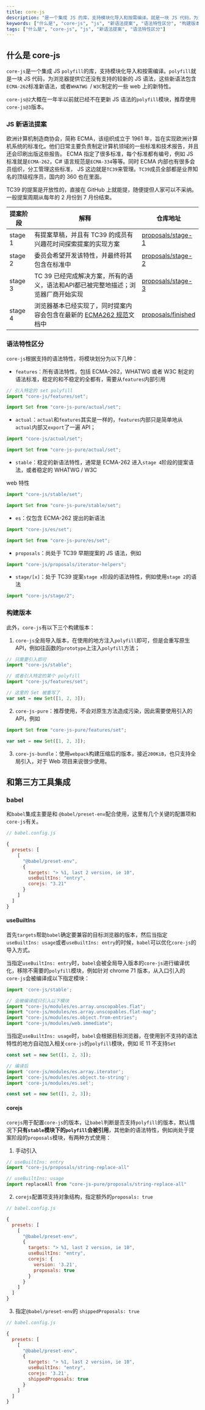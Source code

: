 ```yaml
---
title: core-js
description: "是一个集成 JS 的库，支持模块化导入和按需编译。就是一块 JS 代码，为浏览器提供它还没有支持的较新的 JS 语法，这些新语法包含标准新语法，或者/ 制定的一些 web 上的新特性。"
keywords: ["什么是", "core-js", "js", "新语法提案", "语法特性区分", "构建版本", "和第三方工具集成", "babel"]
tags: ["什么是", "core-js", "js", "新语法提案", "语法特性区分"]
---
```


## 什么是 core-js

`core-js`是一个集成 JS `polyfill`的库，支持模块化导入和按需编译。`polyfill`就是一块 JS 代码，为浏览器提供它还没有支持的较新的 JS 语法，这些新语法包含`ECMA-262`标准新语法，或者`WHATWG `/ `W3C`制定的一些 web 上的新特性。

`core-js@2`大概在一年半以前就已经不在更新 JS 语法的`polyfill`模块，推荐使用`core-js@3`版本。

### JS 新语法提案

欧洲计算机制造商协会，简称 ECMA，该组织成立于 1961 年，旨在实现欧洲计算机系统的标准化。他们日常主要负责制定计算机领域的一些标准和技术报告，并且还会印刷出版这些报告。
ECMA 指定了很多标准，每个标准都有编号，例如 JS 标准就是`ECMA-262`，C# 语言规范是`ECMA-334`等等。同时 ECMA 内部也有很多会员组织，分工管理这些标准， JS 这边就是`TC39`来管理。`TC39`成员全部都是业界知名的顶级程序员，国内的 360 也在里面。

TC39 的提案是开放性的，直接在 GitHub 上就能提，随便提但人家可以不采纳。一般提案周期从每年的 2 月份到 7 月份结束。

| 提案阶段 | 解释                                                         | 仓库地址                                                     |
| -------- | ------------------------------------------------------------ | ------------------------------------------------------------ |
| stage 1  | 有提案草稿，并且有 TC39 的成员有兴趣花时间探索提案的实现方案 | [proposals/stage-1](https://github.com/tc39/proposals/blob/main/stage-1-proposals.md) |
| stage 2  | 委员会希望开发该特性，并最终将其包含在标准中                 | [proposals/stage-2](https://github.com/tc39/proposals/blob/HEAD/README.md#stage-2) |
| stage 3  | TC 39 已经完成解决方案，所有的语义，语法和API都已被完整地描述；浏览器厂商开始实现 | [proposals/stage-3](https://github.com/tc39/proposals/blob/HEAD/README.md#stage-3) |
| stage 4  | 浏览器基本已经实现了，同时提案内容会包含在最新的 [ECMA262 规范](https://tc39.es/ecma262/)文档中 | [proposals/finished](https://github.com/tc39/proposals/blob/HEAD/finished-proposals.md#finished-proposals) |

### 语法特性区分

`core-js`根据支持的语法特性，将模块划分为以下几种：

- `features`：所有语法特性，包括 ECMA-262，WHATWG 或者 W3C 制定的语法标准，稳定的和不稳定的全都有，需要从`features`内部引用

```js
// 引入特定的 set polyfill
import "core-js/features/set";

import Set from "core-js-pure/actual/set";
```

- `actual`：`actual`和`features`其实是一样的，`features`内部只是简单地从`actual`内部又`export`了一遍 API；

```js
import "core-js/actual/set";

import Set from "core-js-pure/actual/set";
```

- `stable`：稳定的新语法特性，通常是 ECMA-262 进入`stage 4`阶段的提案语法，或者稳定的 WHATWG / W3C

 web 特性

```js
import "core-js/stable/set";

import Set from "core-js-pure/stable/set";
```

- `es`：仅包含  ECMA-262 提出的新语法

```js
import "core-js/es/set";

import Set from "core-js-pure/es/set";
```

- `proposals`：尚处于 TC39 早期提案的 JS 语法，例如

```js
import "core-js/proposals/iterator-helpers";
```

- `stage/[x]`：处于 TC39 提案`stage x`阶段的语法特性，例如使用`stage 2`的语法

```js
import "core-js/stage/2";
```

### 构建版本

此外，`core-js`有以下三个构建版本：

1. `core-js`全局导入版本，在使用的地方注入`polyfill`即可，但是会重写原生 API，例如往函数的`prototype`上注入`polyfill`方法；

```js
// 只需要引入即可
import "core-js/stable";

// 或者引入特定的某个 polyfill
import "core-js/features/set";

// 这里的 Set 被重写了
var set = new Set([1, 2, 3]);
```

2. `core-js-pure`：推荐使用，不会对原生方法造成污染，因此需要使用引入的 API，例如

```js
import Set from "core-js-pure/features/set";

var set = new Set([1, 2, 3]);
```

3. `core-js-bundle`：使用`webpack`构建压缩后的版本，接近`200KiB`，也只支持全局引入，对于 Web 项目来说很少使用。

## 和第三方工具集成

### babel

和`babel`集成主要是和 `@babel/preset-env`配合使用，这里有几个关键的配置项和`core-js`有关。

```js
// babel.config.js

{
  presets: [
    [
      "@babel/preset-env",
      {
        targets: "> %1, last 2 version, ie 10",
        useBuiltIns: "entry",
        corejs: "3.21"
      }
    ]
  ]
}
```

#### useBuiltIns

首先`targets`帮助`babel`确定要兼容的目标浏览器的版本，然后当指定`useBuiltIns: usage`或者`useBuiltIns: entry`的时候，`babel`可以优化`core-js`的导入方式。

当指定`useBuiltIns: entry`时，`babel`会被全局导入版本的`core-js`进行编译优化，移除不需要的`polyfill`模块，例如针对 chrome 71 版本，从入口引入的`core-js`会被编译成以下指定模块：

```js
import 'core-js/stable';

// 会被编译成只引入以下模块
import "core-js/modules/es.array.unscopables.flat";
import "core-js/modules/es.array.unscopables.flat-map";
import "core-js/modules/es.object.from-entries";
import "core-js/modules/web.immediate";
```

当指定`useBuiltIns: usage`时，`babel`会根据目标浏览器，在使用到不支持的语法特性的地方自动加入相关`core-js`的`polyfill`模块，例如 IE 11 不支持`Set`

```js
const set = new Set([1, 2, 3]);

// 编译后
import 'core-js/modules/es.array.iterator';
import 'core-js/modules/es.object.to-string';
import 'core-js/modules/es.set';

const set = new Set([1, 2, 3]);
```

#### corejs

`corejs`用于配置`core-js`的版本，让`babel`判断是否支持`polyfill`的版本，默认情况下**只有`stable`模块下的`polyfill`会被引用**，其他新的语法特性，例如尚处于提案阶段的`proposals`模块，有两种方式使用：

1. 手动引入

```js
// useBuiltIns: entry
import "core-js/proposals/string-replace-all"

// useBuiltIns: usage
import replaceAll from "core-js-pure/proposals/string-replace-all"
```

2. `corejs`配置项支持对象结构，指定额外的`proposals: true`

```js
// babel.config.js

{
  presets: [
    [
      "@babel/preset-env",
      {
        targets: "> %1, last 2 version, ie 10",
        useBuiltIns: "entry",
        corejs: { 
          version: '3.21', 
          proposals: true 
        }
      }
    ]
  ]
}
```

3. 指定`@babel/preset-env`的 `shippedProposals: true`

```js
// babel.config.js

{
  presets: [
    [
      "@babel/preset-env",
      {
        targets: "> %1, last 2 version, ie 10",
        useBuiltIns: "entry",
        corejs: '3.21',
        shippedProposals: true
      }
    ]
  ]
}
```

